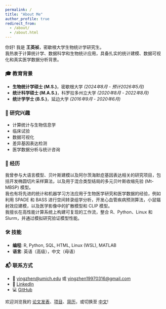```yaml
---
permalink: /
title: "About Me"
author_profile: true
redirect_from: 
  - /about/
  - /about.html
---
```


你好! 我是 **王英祯**，密歇根大学生物统计学研究生。  
我热衷于计算统计学、数据科学和生物统计应用，具备扎实的统计建模、数据可视化和真实医学数据分析背景。  

### 🎓 教育背景
- **生物统计学硕士 (M.S.)**，密歇根大学 *(2024年8月 - 预计2026年5月)*  
- **统计科学硕士 (M.A.S.)**，科罗拉多州立大学 *(2020年8月 - 2022年8月)*  
- **统计学学士 (B.S.)**，延边大学 *(2016年9月 - 2020年6月)*  

### 🔬 研究兴趣
- 计算统计与生物信息学  
- 临床试验  
- 数据可视化  
- 差异基因表达检测  
- 医学数据分析与统计咨询  

### 💼 经历
我曾参与大语言模型、贝叶斯建模以及阿尔茨海默症基因表达相关的研究项目，包括开发椭圆切片采样算法，以及用于混合类型结局的多元贝叶斯收缩先验 (Mt-MBSP) 模型。  
我也有将先进的统计和机器学习方法应用于生物医学研究和医学数据的经验，例如利用 SPADE 和 BASS 进行空间转录组学分析，开发心血管疾病预测算法，小鼠辐射效应建模，以及医学影像中的扩散模型和 CLIP 模型。  
我擅长在高性能计算系统上构建可复现的工作流，整合 R、Python、Linux 和 Slurm，并通过模拟研究验证模型性能。  

### 🛠 技能
- **编程**: R, Python, SQL, HTML, Linux (WSL), MATLAB  
- **语言**: 英语（高级），中文（母语）  

### 📬 联系方式
- 📧 [yingzhen@umich.edu](mailto:yingzhen@umich.edu) 或 [yingzhen19970316@gmail.com](mailto:yingzhen19970316@gmail.com)  
- 💼 [LinkedIn](https://www.linkedin.com/in/yingzhen-wang)  
- 💻 [GitHub](https://github.com/Umichyingzhen)  

欢迎浏览我的 [论文发表](/portfolio)、[项目](/Projects)、[简历](/cv)，或切换至 [中文](/zw)!


